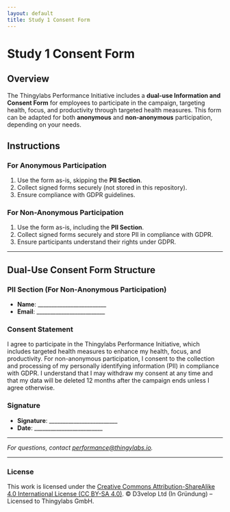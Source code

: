 ```yaml
---
layout: default
title: Study 1 Consent Form
---
```


<!-- docs/s1-consent-form.md -->
# Study 1 Consent Form

## Overview
The Thingylabs Performance Initiative includes a **dual-use Information and Consent Form** for employees to participate in the campaign, targeting health, focus, and productivity through targeted health measures. This form can be adapted for both **anonymous** and **non-anonymous** participation, depending on your needs.

## Instructions
### For Anonymous Participation
1. Use the form as-is, skipping the **PII Section**.
2. Collect signed forms securely (not stored in this repository).
3. Ensure compliance with GDPR guidelines.

### For Non-Anonymous Participation
1. Use the form as-is, including the **PII Section**.
2. Collect signed forms securely and store PII in compliance with GDPR.
3. Ensure participants understand their rights under GDPR.

---

## Dual-Use Consent Form Structure
### PII Section (For Non-Anonymous Participation)
- **Name**: _________________________
- **Email**: _________________________

### Consent Statement
I agree to participate in the Thingylabs Performance Initiative, which includes targeted health measures to enhance my health, focus, and productivity. For non-anonymous participation, I consent to the collection and processing of my personally identifying information (PII) in compliance with GDPR. I understand that I may withdraw my consent at any time and that my data will be deleted 12 months after the campaign ends unless I agree otherwise.

### Signature
- **Signature**: _________________________
- **Date**: _________________________

---

*For questions, contact [performance@thingylabs.io](mailto:performance@thingylabs.io).*

---

### License
This work is licensed under the [Creative Commons Attribution-ShareAlike 4.0 International License (CC BY-SA 4.0)](https://creativecommons.org/licenses/by-sa/4.0/). © D3velop Ltd (In Gründung) – Licensed to Thingylabs GmbH.